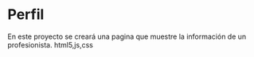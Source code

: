 # Perfil
En este proyecto se creará una pagina que muestre la información de un profesionista. html5,js,css
